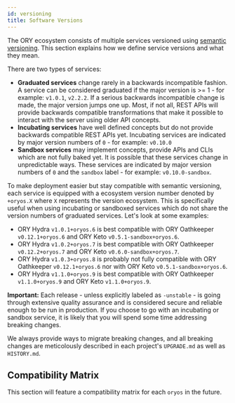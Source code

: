 ```yaml
---
id: versioning
title: Software Versions
---
```


The ORY ecosystem consists of multiple services versioned using [semantic versioning](https://semver.org). This section
explains how we define service versions and what they mean.

There are two types of services:

- **Graduated services** change rarely in a backwards incompatible fashion. A service can be considered graduated if
the major version is >= 1 - for example: `v1.0.1`, `v2.2.2`. If a serious backwards incompatible
change is made, the major version jumps one up. Most, if not all, REST APIs will provide backwards compatible transformations that
make it possible to interact with the server using older API concepts.
- **Incubating services** have well defined concepts but do not provide backwards compatible REST APIs yet. Incubating
services are indicated by major version numbers of `0` - for example: `v0.10.0`
- **Sandbox services** may implement concepts, provide APIs and CLIs which are not fully baked yet. It is possible that
these services change in unpredictable ways. These services are indicated by major version numbers of `0` and the
`sandbox` label - for example: `v0.10.0-sandbox`.

To make deployment easier but stay compatible with semantic versioning, each service is equipped with a ecosystem version
number denoted by `+oryos.X` where `X` represents the version ecosystem. This is specifically useful when using
incubating or sandboxed services which do not share the version numbers of graduated services. Let's look at some examples:

- ORY Hydra `v1.0.1+oryos.6` is best compatible with ORY Oathkeeper `v0.12.1+oryos.6` and ORY Keto `v0.5.1-sandbox+oryos.6`.
- ORY Hydra `v1.0.2+oryos.7` is best compatible with ORY Oathkeeper `v0.12.2+oryos.7` and ORY Keto `v0.6.0-sandbox+oryos.7`.
- ORY Hydra `v1.0.3+oryos.8` is probably not fully compatible with ORY Oathkeeper `v0.12.1+oryos.6` nor with ORY Keto
`v0.5.1-sandbox+oryos.6`.
- ORY Hydra `v1.1.0+oryos.9` is best compatible with ORY Oathkeeper `v1.1.0+oryos.9` and ORY Keto `v1.1.0+oryos.9`.

**Important:** Each release - unless explicitly labeled as `-unstable` - is going through extensive quality assurance
and is considered secure and reliable enough to be run in production. If you choose to go with an incubating or sandbox
service, it is likely that you will spend some time addressing breaking changes.

We always provide ways to migrate breaking changes, and all breaking changes are meticolously described in each project's
`UPGRADE.md` as well as `HISTORY.md`.

## Compatibility Matrix

This section will feature a compatibility matrix for each `oryos` in the future.